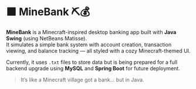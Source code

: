 # 🟫 MineBank ⛏️💰

**MineBank** is a Minecraft-inspired desktop banking app built with **Java Swing** (using NetBeans Matisse).  
It simulates a simple bank system with account creation, transaction viewing, and balance tracking — all styled with a cozy Minecraft-themed UI.

Currently, it uses `.txt` files to store data but is being prepared for a full backend upgrade using **MySQL** and **Spring Boot** for future deployment.

> It’s like a Minecraft village got a bank... but in Java.
